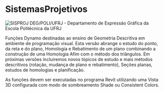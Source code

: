 # SistemasProjetivos

![SISPROJ](https://user-images.githubusercontent.com/9437020/177428869-755e0a02-a97b-43c2-aa45-028e761a5b23.PNG)
DEG/POLI/UFRJ - Departamento de Expressão Gráfica da Escola Politécnica da UFRJ

Funções Dynamo destinadas ao ensino de Geometria Descritiva em ambiente de programação visual. Esta versão abrange o estudo do ponto, da reta e do plano, Homologia e Rebatimento de um plano combinando a construção de uma Homologia Afim com o método dos triângulos. Em próximas versões incluiremos novos tópicos de estudo e mais métodos descritivos (rotação, mudança de plano e rebatimento), Seções planas, estudos de homologias e planificação.

As funções devem ser executadas no programa Revit utilizando uma Vista 3D configurada com modo de sombreamento Shade ou Consistent Colors.
